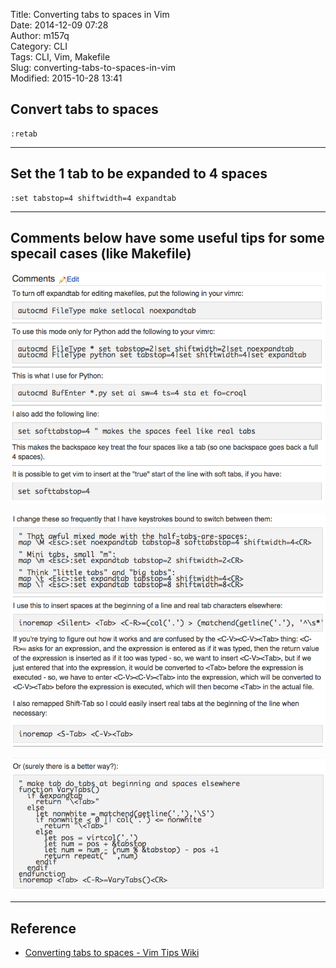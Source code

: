 Title: Converting tabs to spaces in Vim  
Date: 2014-12-09 07:28  
Author: m157q  
Category: CLI  
Tags: CLI, Vim, Makefile  
Slug: converting-tabs-to-spaces-in-vim  
Modified: 2015-10-28 13:41  
  
  
## Convert tabs to spaces  
  
```vim  
:retab  
```  
  
---  
  
## Set the 1 tab to be expanded to 4 spaces  
  
```vim  
:set tabstop=4 shiftwidth=4 expandtab  
```  
  
---  
  
## Comments below have some useful tips for some specail cases (like Makefile)  
  
![Comment 1](/files/converting-tabs-to-spaces-in-vim/comments_1.png)  
  
![Comment 2](/files/converting-tabs-to-spaces-in-vim/comments_2.png)  
  
![Comment 3](/files/converting-tabs-to-spaces-in-vim/comments_3.png)  
  
---  
  
## Reference  
  
+ [Converting tabs to spaces - Vim Tips Wiki](http://vim.wikia.com/wiki/Converting_tabs_to_spaces)  

